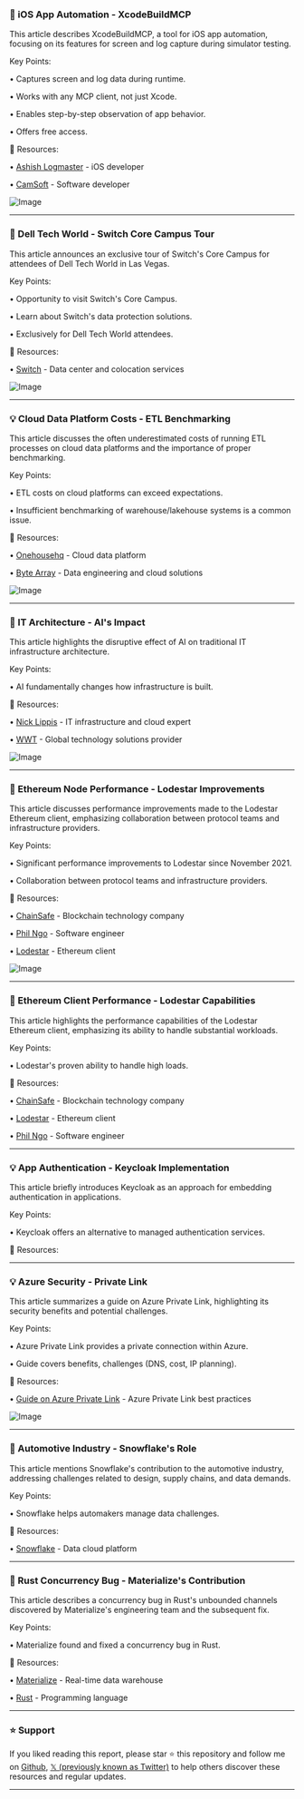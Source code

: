 ### 🤖 iOS App Automation - XcodeBuildMCP

This article describes XcodeBuildMCP, a tool for iOS app automation, focusing on its features for screen and log capture during simulator testing.

Key Points:

• Captures screen and log data during runtime.

• Works with any MCP client, not just Xcode.

• Enables step-by-step observation of app behavior.

• Offers free access.


🔗 Resources:

• [Ashish Logmaster](https://x.com/ashishlogmaster) - iOS developer

• [CamSoft](https://x.com/camsoft2000) - Software developer

![Image](https://pbs.twimg.com/tweet_video_thumb/GrBIMtUWkAAFgQW.jpg)


---

### 🚀 Dell Tech World - Switch Core Campus Tour

This article announces an exclusive tour of Switch's Core Campus for attendees of Dell Tech World in Las Vegas.

Key Points:

• Opportunity to visit Switch's Core Campus.

• Learn about Switch's data protection solutions.

• Exclusively for Dell Tech World attendees.


🔗 Resources:

• [Switch](https://x.com/Switch) - Data center and colocation services

![Image](https://pbs.twimg.com/media/GrBFyLPXkAEYBdC?format=jpg&name=small)


---

### 💡 Cloud Data Platform Costs - ETL Benchmarking

This article discusses the often underestimated costs of running ETL processes on cloud data platforms and the importance of proper benchmarking.

Key Points:

• ETL costs on cloud platforms can exceed expectations.

• Insufficient benchmarking of warehouse/lakehouse systems is a common issue.


🔗 Resources:

• [Onehousehq](https://x.com/Onehousehq) - Cloud data platform

• [Byte Array](https://x.com/byte_array) - Data engineering and cloud solutions

![Image](https://pbs.twimg.com/media/GrADUNHaAAAQ8sW?format=jpg&name=small)


---

### 🤖 IT Architecture - AI's Impact

This article highlights the disruptive effect of AI on traditional IT infrastructure architecture.

Key Points:

• AI fundamentally changes how infrastructure is built.


🔗 Resources:

• [Nick Lippis](https://x.com/NickLippis) - IT infrastructure and cloud expert

• [WWT](https://x.com/wwt_inc) - Global technology solutions provider

![Image](https://pbs.twimg.com/amplify_video_thumb/1923112838744145920/img/6Hn-X8Qfu5yXisUB.jpg)


---

### 🤖 Ethereum Node Performance - Lodestar Improvements

This article discusses performance improvements made to the Lodestar Ethereum client, emphasizing collaboration between protocol teams and infrastructure providers.

Key Points:

• Significant performance improvements to Lodestar since November 2021.

• Collaboration between protocol teams and infrastructure providers.


🔗 Resources:

• [ChainSafe](https://x.com/ChainSafeth) - Blockchain technology company

• [Phil Ngo](https://x.com/philngo_) - Software engineer

• [Lodestar](https://x.com/lodestar_eth) - Ethereum client

![Image](https://pbs.twimg.com/media/GrAlwNQaAAAiWVy?format=jpg&name=small)


---

### 🤖 Ethereum Client Performance - Lodestar Capabilities

This article highlights the performance capabilities of the Lodestar Ethereum client, emphasizing its ability to handle substantial workloads.

Key Points:

• Lodestar's proven ability to handle high loads.


🔗 Resources:

• [ChainSafe](https://x.com/ChainSafeth) - Blockchain technology company

• [Lodestar](https://x.com/lodestar_eth) - Ethereum client

• [Phil Ngo](https://x.com/philngo_) - Software engineer


---

### 💡 App Authentication - Keycloak Implementation

This article briefly introduces Keycloak as an approach for embedding authentication in applications.

Key Points:

• Keycloak offers an alternative to managed authentication services.


🔗 Resources:


---

### 💡 Azure Security - Private Link

This article summarizes a guide on Azure Private Link, highlighting its security benefits and potential challenges.

Key Points:

• Azure Private Link provides a private connection within Azure.

• Guide covers benefits, challenges (DNS, cost, IP planning).


🔗 Resources:

• [Guide on Azure Private Link](https://techcommunity.microsoft.com/blog/azureinfrastructureblog/demystifying-azure-private-link-benefits-pitfalls--best-practices/4413945) - Azure Private Link best practices

![Image](https://pbs.twimg.com/media/GrBFyLPXkAEYBdC?format=jpg&name=small)


---

### 🤖 Automotive Industry - Snowflake's Role

This article mentions Snowflake's contribution to the automotive industry, addressing challenges related to design, supply chains, and data demands.

Key Points:

• Snowflake helps automakers manage data challenges.



🔗 Resources:

• [Snowflake](https://x.com/Snowflake) - Data cloud platform


---

### 🤖 Rust Concurrency Bug - Materialize's Contribution

This article describes a concurrency bug in Rust's unbounded channels discovered by Materialize's engineering team and the subsequent fix.

Key Points:

• Materialize found and fixed a concurrency bug in Rust.


🔗 Resources:

• [Materialize](https://x.com/MaterializeInc) - Real-time data warehouse

• [Rust](https://x.com/rustlang) - Programming language


---

### ⭐️ Support

If you liked reading this report, please star ⭐️ this repository and follow me on [Github](https://github.com/Drix10), [𝕏 (previously known as Twitter)](https://x.com/DRIX_10_) to help others discover these resources and regular updates.

---